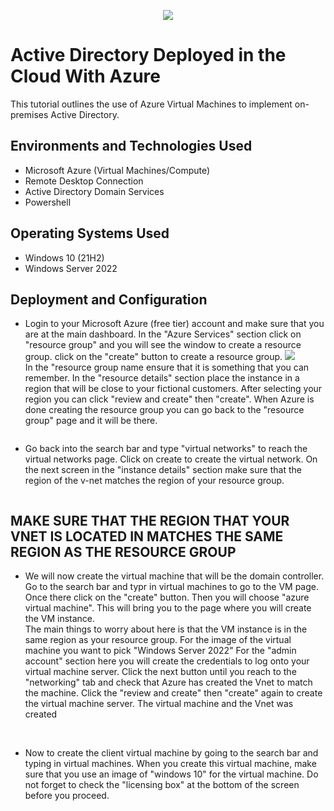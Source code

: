 <p align="center">
<img src="imagesl/Screenshot%202024-12-25%20042807.png">
</p>

<h1>Active Directory Deployed in the Cloud With Azure</h1>
This tutorial outlines the use of Azure Virtual Machines to implement on-premises Active Directory.

<h2>Environments and Technologies Used</h2>

- Microsoft Azure (Virtual Machines/Compute)
- Remote Desktop Connection
- Active Directory Domain Services
- Powershell

<h2>Operating Systems Used </h2>

- Windows 10</b> (21H2)
- Windows Server 2022

<h2>Deployment and Configuration</h2>

- Login to your Microsoft Azure (free tier) account and make sure that you are at the main dashboard. In the "Azure Services" section click on "resource group" and you will see the window to create a resource group. click on the "create" button to create a resource group.
<img src="imagesl/Screenshot%202024-12-25%20042807.png"><br>
In the "resource group name ensure that it is something that you can remember. In the "resource details" section place the instance in a region that will be close to your fictional customers. After selecting your region you can click "review and create" then "create". When Azure is done creating the resource group you can go back to the "resource group" page and it will be there.
<img src="">

- Go back into the search bar and type "virtual networks" to reach the virtual networks page. Click on create to create the virtual network. On the next screen in the "instance details" section make sure that the region of the v-net matches the region of your resource group.
<img src="">

<h2> MAKE SURE THAT THE REGION THAT YOUR VNET IS LOCATED IN MATCHES THE SAME REGION AS THE RESOURCE GROUP </h2>

- We will now create the virtual machine that will be the domain controller. Go to the search bar and typr in virtual machines to go to the VM page. Once there click on the "create" button. Then you will choose "azure virtual machine". This will bring you to the page where you will create the VM instance.
<img src=""><br>
The main things to worry about here is that the VM instance is in the same region as your resource group. For the image of the virtual machine you want to pick "Windows Server 2022" For the "admin account" section here you will create the credentials to log onto your virtual machine server. Click the next button until you reach to the "networking" tab and check that Azure has created the Vnet to match the machine. Click the "review and create" then "create" again to create the virtual machine server.
The virtual machine and the Vnet was created
<img src="">
<img src="">

- Now to create the client virtual machine by going to the search bar and typing in virtual machines. When you create this virtual machine, make sure that you use an image of "windows 10" for the virtual machine. Do not forget to check the "licensing box" at the bottom of the screen before you proceed.
<img src="">

